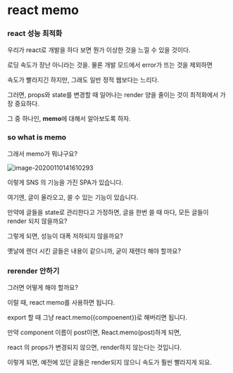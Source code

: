 # react memo

### react 성능 최적화

우리가 react로 개발을 하다 보면 뭔가 이상한 것을 느낄 수 있을 것이다.

로딩 속도가 장난 아니라는 것을. 물론 개발 모드에서 error가 뜨는 것을 제외하면

속도가 빨라지긴 하지만, 그래도 일반 정적 웹보다는 느리다.

그러면, props와 state를 변경할 때 일어나는 render 양을 줄이는 것이 최적화에서 가장 중요하다.

그 중 하나인, <strong>memo</strong>에 대해서 알아보도록 하자.

### so what is memo

그래서 memo가 뭐냐구요?

![image-20200110141610293](C:\Users\user\AppData\Roaming\Typora\typora-user-images\image-20200110141610293.png)

이렇게 SNS 의 기능을 가진 SPA가 있습니다.

여기엔, 글이 올라오고, 쓸 수 있는 기능이 있습니다.

만약에 글들을 state로 관리한다고 가정하면, 글을 한번 쓸 때 마다, 모든 글들이 render 되지 않을까요?

그렇게 되면, 성능이 대폭 저하되지 않을까요?

옛날에 렌더 시킨 글들은 내용이 같으니까, 굳이 재렌더 해야 할까요?



### rerender 안하기

그러면 어떻게 해야 할까요?

이럴 때, react memo를 사용하면 됩니다.

export 할 때 그냥 react.memo({compoenent})로 해버리면 됩니다.

만약 component 이름이 post이면, React.memo(post)하게 되면, 

react 의 props가 변경되지 않으면, render하지 않는다는 것입니다.

이렇게 되면, 예전에 있던 글들은 render되지 않으니 속도가 훨씬 빨라지게 되요.